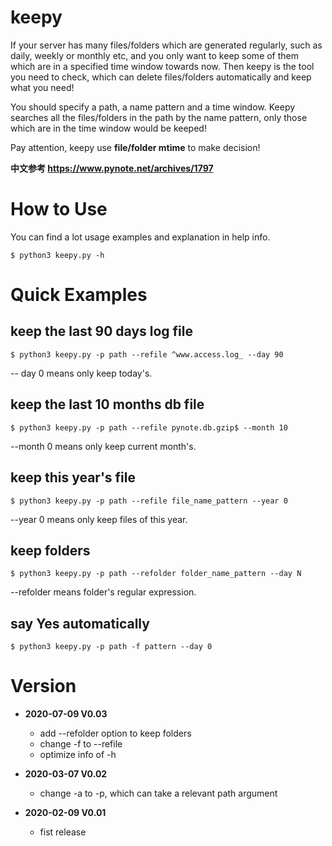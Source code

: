 # keepy

If your server has many files/folders which are generated regularly, such as
daily, weekly or monthly etc, and you only want to keep some of them which are
in a specified time window towards now. Then keepy is the tool you need to
check, which can delete files/folders automatically and keep what you need!

You should specify a path, a name pattern and a time window. Keepy searches 
all the files/folders in the path by the name pattern, only those which are in 
the time window would be keeped!

Pay attention, keepy use **file/folder mtime** to make decision!

**中文参考 https://www.pynote.net/archives/1797**

# How to Use

You can find a lot usage examples and explanation in help info.

    $ python3 keepy.py -h

# Quick Examples

## keep the last 90 days log file

    $ python3 keepy.py -p path --refile ^www.access.log_ --day 90

-- day 0 means only keep today's.

## keep the last 10 months db file

    $ python3 keepy.py -p path --refile pynote.db.gzip$ --month 10

--month 0 means only keep current month's.

## keep this year's file

    $ python3 keepy.py -p path --refile file_name_pattern --year 0

--year 0 means only keep files of this year.

## keep folders

    $ python3 keepy.py -p path --refolder folder_name_pattern --day N
    
--refolder means folder's regular expression.

## say Yes automatically

    $ python3 keepy.py -p path -f pattern --day 0

# Version

* **2020-07-09 V0.03**
    - add --refolder option to keep folders
    - change -f to --refile
    - optimize info of -h

* **2020-03-07 V0.02**
    - change -a to -p, which can take a relevant path argument

* **2020-02-09 V0.01**
    - fist release


